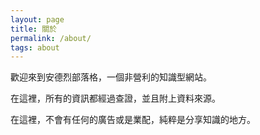 ```yaml
---
layout: page
title: 關於
permalink: /about/
tags: about
---
```


歡迎來到安德烈部落格，一個非營利的知識型網站。

在這裡，所有的資訊都經過查證，並且附上資料來源。

在這裡，不會有任何的廣告或是業配，純粹是分享知識的地方。